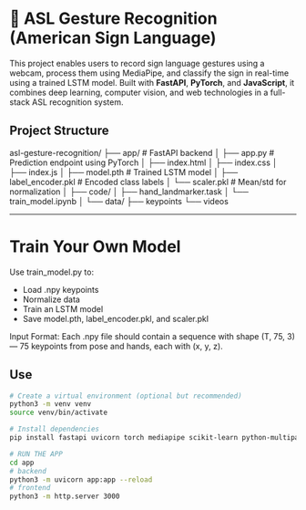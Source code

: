 # 🤟 ASL Gesture Recognition (American Sign Language)

This project enables users to record sign language gestures using a webcam, process them using MediaPipe, and classify the sign in real-time using a trained LSTM model. Built with **FastAPI**, **PyTorch**, and **JavaScript**, it combines deep learning, computer vision, and web technologies in a full-stack ASL recognition system.

## Project Structure
asl-gesture-recognition/ 
├── app/ # FastAPI backend 
│ ├── app.py # Prediction endpoint using PyTorch 
│ ├── index.html
│ ├── index.css
│ ├── index.js
│ ├── model.pth # Trained LSTM model 
│ ├── label_encoder.pkl # Encoded class labels 
│ └── scaler.pkl # Mean/std for normalization 
│
├── code/ 
│ ├── hand_landmarker.task
│ └── train_model.ipynb
│
└── data/ 
  ├── keypoints
  └── videos


---

# Train Your Own Model 
Use train_model.py to:
 - Load .npy keypoints
 - Normalize data
 - Train an LSTM model
 - Save model.pth, label_encoder.pkl, and scaler.pkl

Input Format:
Each .npy file should contain a sequence with shape (T, 75, 3) — 75 keypoints from pose and hands, each with (x, y, z).

## Use 

```bash
# Create a virtual environment (optional but recommended)
python3 -m venv venv
source venv/bin/activate

# Install dependencies
pip install fastapi uvicorn torch mediapipe scikit-learn python-multipart opencv-python

# RUN THE APP 
cd app
# backend
python3 -m uvicorn app:app --reload
# frontend
python3 -m http.server 3000
